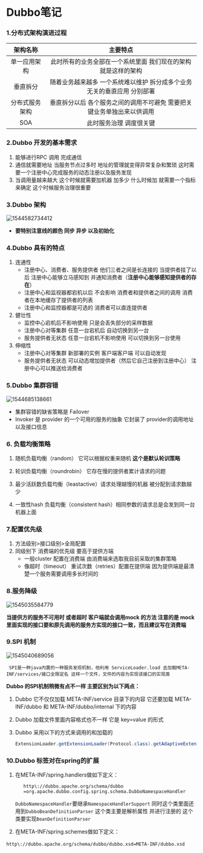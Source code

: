 # Dubbo笔记

### 1.分布式架构演进过程

|    架构名称    |                           主要特点                           |
| :------------: | :----------------------------------------------------------: |
|  单一应用架构  | 此时所有的业务全部在一个系统里面  我们现在的架构就是这样的架构 |
|    垂直拆分    | 随着业务越来越多  一个系统难以维护  拆分成多个业务无关的垂直应用  分别部署 |
| 分布式服务架构 | 垂直拆分以后 各个服务之间的调用不可避免 需要把关键业务单独出来以供调用 |
|      SOA       |                   此时服务治理 调度很关键                    |

### 2.Dubbo 开发的基本需求

1. 能够进行RPC 调用 完成通信
2. 通信就需要地址  当服务节点过多时 地址的管理就变得异常复杂和繁琐  这时需要一个注册中心完成服务的动态注册以及服务发现
3. 当调用量越来越大  这个时候就需要加机器  加多少  什么时候加 就需要一个指标来确定  这个时候服务治理很重要



### 3.Dubbo 架构

![1544582734412](C:\Users\ADMINI~1\AppData\Local\Temp\1544582734412.png)



- **要特别注意线的颜色 同步 异步  以及初始化**

### 4.Dubbo 具有的特点

1. 连通性   
   - 注册中心、消费者、服务提供者 他们三者之间是长连接的  当提供者挂了以后 注册中心能够立马感知到 并通知消费者（**注册中心能够感知提供者的存在**）
   - 注册中心和监视器都宕机以后  不会影响 消费者和提供者之间的调用   消费者在本地缓存了提供者的列表
   - 注册中心和监控器都是可选的 消费者可以直连提供者
2. 健壮性
   - 监控中心宕机后不影响使用 只是会丢失部分的采样数据
   - 注册中心对等集群 任意一台宕机后  自动切换到另一台
   - 服务提供者无状态  任意一台宕机不影响使用 可以切换到另一台使用
3. 伸缩性
   - 注册中心对等集群  新部署的实例  客户端客户端 可以自动发现
   - 服务提供者无状态  可以动态增加提供者（然后它自己注册到注册中心）  注册中心可以推送给消费者



### 5.Dubbo 集群容错

![1544685138661](C:\Users\ADMINI~1\AppData\Local\Temp\1544685138661.png)



- 集群容错的缺省策略是 Failover
- Invoker 是 provider 的一个可用的服务的抽象  它封装了 provider的调用地址以及接口信息

### 6. 负载均衡策略

1. 随机负载均衡（random） 它可以根据权重来随机  **这个是默认轮训策略**

2. 轮训负载均衡（roundrobin）  它存在慢的提供者累计请求的问题

3. 最少活跃数负载均衡（leastactive）请求处理越慢的机器 被分配到请求数越少

4. 一致性hash 负载均衡（consistent hash）相同参数的请求总是会发到同一台机器上面

    

### 7.配置优先级

1. 方法级别>接口级别>全局配置
2. 同级别下 消费端的优先级 要高于提供方端
   - 一般cluster  配置在消费端  由消费端来选取我目前采取的集群策略
   - 像超时（timeout） 重试次数（retries）配置在提供端  因为提供端是最清楚一个服务需要调用多长时间的

### 8.服务降级

![1545035584779](C:\Users\ADMINI~1\AppData\Local\Temp\1545035584779.png)

**当提供方的服务不可用时 或者超时 客户端就会调用mock 的方法  注意的是 mock里面实现的接口要和原先调用的服务方实现的接口一致，而且建议写在消费端**



### 9.SPI 机制

![1545040689056](C:\Users\ADMINI~1\AppData\Local\Temp\1545040689056.png)

``` SPI是一种java内置的一种服务发现机制，他利用 ServiceLoader.load 去加载META-INF/services/接口全限定名 这样一个文件，文件的内容为实现该接口的实现类``` 

**Dubbo 的SPI机制稍微有点不一样 主要区别为以下两点：**

1. Dubbo 它不仅仅加载 META-INF/service 目录下的内容  它还要加载 META-INF/dubbo 和 META-INF/dubbo/internal 下的内容

2. Dubbo 加载文件里面内容格式也不一样  它是 key=value 的形式 

3. Dubbo 采用以下的方式来调用的和加载的 

   ```java
   ExtensionLoader.getExtensionLoader(Protocol.class).getAdaptiveExtension()
   ```

### 10.Dubbo 标签对在spring的扩展

1. 在META-INF/spring.handlers做如下定义：

   ```http\://dubbo.apache.org/schema/dubbo
      http\://dubbo.apache.org/schema/dubbo
      =org.apache.dubbo.config.spring.schema.DubboNamespaceHandler
   ```

   ```DubboNamespaceHandler```要继承```NamespaceHandlerSupport```  同时这个类里面还用到```DubboBeanDefinitionParser```  这个类主要是解析属性 并进行注册的 这个类要实现```BeanDefinitionParser```

1. 在META-INF/spring.schemes做如下定义：

​       ```http\://dubbo.apache.org/schema/dubbo/dubbo.xsd=META-INF/dubbo.xsd```

